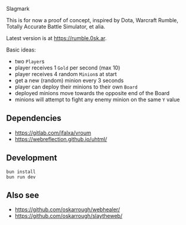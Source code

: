 Slagmark

This is for now a proof of concept, inspired by Dota, Warcraft Rumble, Totally Accurate Battle Simulator, et alia.

Latest version is at https://rumble.0sk.ar.

Basic ideas:

- two `Player`s
- player receives 1 `Gold` per second (max 10)
- player receives 4 random `Minion`s at start
- get a new (random) minion every 3 seconds
- player can deploy their minions to their own `Board`
- deployed minions move towards the opposite end of the Board
- minions will attempt to fight any enemy minion on the same `Y` value

## Dependencies

- https://gitlab.com/jfalxa/vroum
- https://webreflection.github.io/uhtml/

## Development

```
bun install
bun run dev
```

## Also see

- https://github.com/oskarrough/webhealer/
- https://github.com/oskarrough/slaytheweb/
